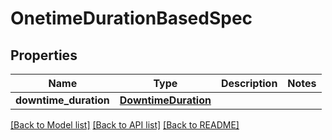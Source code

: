 # OnetimeDurationBasedSpec

## Properties
Name | Type | Description | Notes
------------ | ------------- | ------------- | -------------
**downtime_duration** | [**DowntimeDuration**](DowntimeDuration.md) |  | 

[[Back to Model list]](../README.md#documentation-for-models) [[Back to API list]](../README.md#documentation-for-api-endpoints) [[Back to README]](../README.md)

